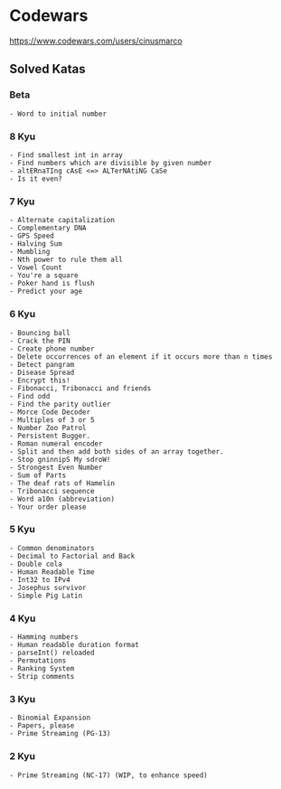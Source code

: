# Codewars

https://www.codewars.com/users/cinusmarco

## Solved Katas

### Beta
    - Word to initial number
### 8 Kyu
    - Find smallest int in array
    - Find numbers which are divisible by given number
    - altERnaTIng cAsE <=> ALTerNAtiNG CaSe
    - Is it even?
### 7 Kyu
    - Alternate capitalization
    - Complementary DNA
    - GPS Speed
    - Halving Sum
    - Mumbling
    - Nth power to rule them all
    - Vowel Count
    - You're a square
    - Poker hand is flush
    - Predict your age
### 6 Kyu
    - Bouncing ball
    - Crack the PIN
    - Create phone number
    - Delete occurrences of an element if it occurs more than n times
    - Detect pangram
    - Disease Spread
    - Encrypt this!
    - Fibonacci, Tribonacci and friends
    - Find odd
    - Find the parity outlier
    - Morce Code Decoder
    - Multiples of 3 or 5
    - Number Zoo Patrol
    - Persistent Bugger.
    - Roman numeral encoder
    - Split and then add both sides of an array together.
    - Stop gninnipS My sdroW!
    - Strongest Even Number
    - Sum of Parts
    - The deaf rats of Hamelin
    - Tribonacci sequence
    - Word a10n (abbreviation)
    - Your order please
### 5 Kyu
    - Common denominators
    - Decimal to Factorial and Back
    - Double cola
    - Human Readable Time
    - Int32 to IPv4
    - Josephus survivor
    - Simple Pig Latin
### 4 Kyu
    - Hamming numbers
    - Human readable duration format
    - parseInt() reloaded
    - Permutations
    - Ranking System
    - Strip comments
### 3 Kyu
    - Binomial Expansion
    - Papers, please
    - Prime Streaming (PG-13)
### 2 Kyu
    - Prime Streaming (NC-17) (WIP, to enhance speed)



